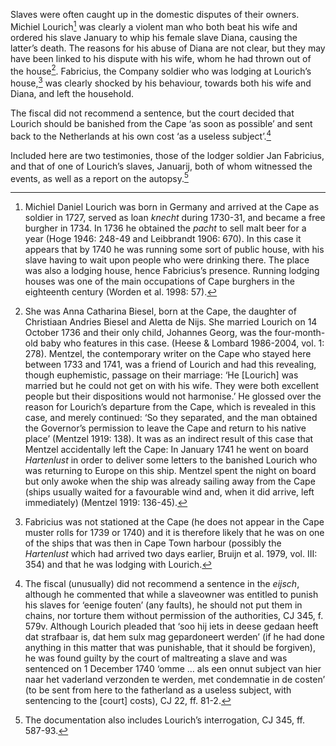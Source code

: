 Slaves were often caught up in the domestic disputes of their owners. Michiel Lourich[^1] was clearly a violent man who both beat his wife and ordered his slave January to whip his female slave Diana, causing the latter’s death. The reasons for his abuse of Diana are not clear, but they may have been linked to his dispute with his wife, whom he had thrown out of the house[^2]. Fabricius, the Company soldier who was lodging at Lourich’s house,[^3] was clearly shocked by his behaviour, towards both his wife and Diana, and left the household.

The fiscal did not recommend a sentence, but the court decided that Lourich should be banished from the Cape ‘as soon as possible’ and sent back to the Netherlands at his own cost ‘as a useless subject’.[^4]

Included here are two testimonies, those of the lodger soldier Jan Fabricius, and that of one of Lourich’s slaves, Januarij, both of whom witnessed the events, as well as a report on the autopsy.[^5]

[^1]: Michiel Daniel Lourich was born in Germany and arrived at the Cape as soldier in 1727, served as loan *knecht* during 1730-31, and became a free burgher in 1734. In 1736 he obtained the *pacht* to sell malt beer for a year (Hoge 1946: 248-49 and Leibbrandt 1906: 670). In this case it appears that by 1740 he was running some sort of public house, with his slave having to wait upon people who were drinking there. The place was also a lodging house, hence Fabricius’s presence. Running lodging houses was one of the main occupations of Cape burghers in the eighteenth century (Worden et al. 1998: 57).

[^2]: She was Anna Catharina Biesel, born at the Cape, the daughter of Christiaan Andries Biesel and Aletta de Nijs. She married Lourich on 14 October 1736 and their only child, Johannes Georg, was the four-month-old baby who features in this case. (Heese & Lombard 1986-2004, vol. 1: 278). Mentzel, the contemporary writer on the Cape who stayed here between 1733 and 1741, was a friend of Lourich and had this revealing, though euphemistic, passage on their marriage: ‘He \[Lourich\] was married but he could not get on with his wife. They were both excellent people but their dispositions would not harmonise.’ He glossed over the reason for Lourich’s departure from the Cape, which is revealed in this case, and merely continued: ‘So they separated, and the man obtained the Governor’s permission to leave the Cape and return to his native place’ (Mentzel 1919: 138). It was as an indirect result of this case that Mentzel accidentally left the Cape: In January 1741 he went on board *Hartenlust* in order to deliver some letters to the banished Lourich who was returning to Europe on this ship. Mentzel spent the night on board but only awoke when the ship was already sailing away from the Cape (ships usually waited for a favourable wind and, when it did arrive, left immediately) (Mentzel 1919: 136-45).

[^3]: Fabricius was not stationed at the Cape (he does not appear in the Cape muster rolls for 1739 or 1740) and it is therefore likely that he was on one of the ships that was then in Cape Town harbour (possibly the *Hartenlust* which had arrived two days earlier, Bruijn et al. 1979, vol. III: 354) and that he was lodging with Lourich.

[^4]: The fiscal (unusually) did not recommend a sentence in the *eijsch*, although he commented that while a slaveowner was entitled to punish his slaves for ‘eenige fouten’ (any faults), he should not put them in chains, nor torture them without permission of the authorities, CJ 345, f. 579v. Although Lourich pleaded that ‘soo hij iets in deese gedaan heeft dat strafbaar is, dat hem sulx mag gepardoneert werden’ (if he had done anything in this matter that was punishable, that it should be forgiven), he was found guilty by the court of maltreating a slave and was sentenced on 1 December 1740 ‘omme … als een onnut subject van hier naar het vaderland verzonden te werden, met condemnatie in de costen’ (to be sent from here to the fatherland as a useless subject, with sentencing to the \[court\] costs), CJ 22, ff. 81-2.

[^5]: The documentation also includes Lourich’s interrogation, CJ 345, ff. 587-93.